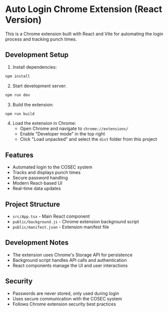 # Auto Login Chrome Extension (React Version)

This is a Chrome extension built with React and Vite for automating the login process and tracking punch times.

## Development Setup

1. Install dependencies:
```bash
npm install
```

2. Start development server:
```bash
npm run dev
```

3. Build the extension:
```bash
npm run build
```

4. Load the extension in Chrome:
   - Open Chrome and navigate to `chrome://extensions/`
   - Enable "Developer mode" in the top right
   - Click "Load unpacked" and select the `dist` folder from this project

## Features

- Automated login to the COSEC system
- Tracks and displays punch times
- Secure password handling
- Modern React-based UI
- Real-time data updates

## Project Structure

- `src/App.tsx` - Main React component
- `public/background.js` - Chrome extension background script
- `public/manifest.json` - Extension manifest file

## Development Notes

- The extension uses Chrome's Storage API for persistence
- Background script handles API calls and authentication
- React components manage the UI and user interactions

## Security

- Passwords are never stored, only used during login
- Uses secure communication with the COSEC system
- Follows Chrome extension security best practices
